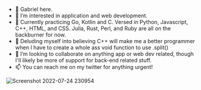 - 👋 Gabriel here.
- 👀 I’m interested in application and web development.
- 🌱 Currently practicing Go, Kotlin and C. Versed in Python, Javascript, C++, HTML, and CSS. Julia, Rust, Perl, and Ruby are all on the backburner for now.
- 🤡 Deluding myself into believing C++ will make me a better programmer when I have to create a whole ass void function to use .split()
- 💞️ I’m looking to collaborate on anything app or web dev related, though I'll likely be more of support for back-end related stuff.
- 📫 You can reach me on my twitter for anything urgent!

![Screenshot 2022-07-24 230954](https://user-images.githubusercontent.com/117062305/205640295-b29d6c08-1fb5-4621-bca6-ed72b8b9444f.jpg)
